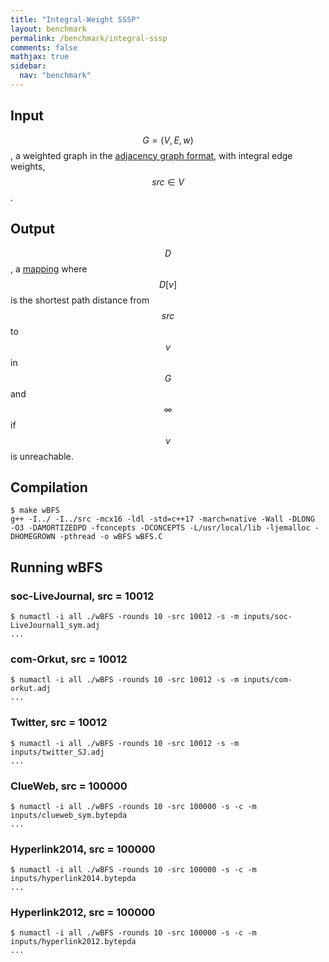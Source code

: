 ```yaml
---
title: "Integral-Weight SSSP"
layout: benchmark
permalink: /benchmark/integral-sssp
comments: false
mathjax: true
sidebar:
  nav: "benchmark"
---
```


## Input
$$G=(V, E, w)$$, a weighted graph in the [adjacency graph
format](/benchmark/formats/), with integral edge weights, $$src \in
V$$.

## Output
$$D$$, a [mapping](/benchmark/definitions/) where $$D[v]$$ is the
shortest path distance from $$src$$ to $$v$$ in $$G$$ and $$\infty$$ if
$$v$$ is unreachable.

## Compilation
```
$ make wBFS
g++ -I../ -I../src -mcx16 -ldl -std=c++17 -march=native -Wall -DLONG  -O3 -DAMORTIZEDPD -fconcepts -DCONCEPTS -L/usr/local/lib -ljemalloc -DHOMEGROWN -pthread -o wBFS wBFS.C
```

## Running wBFS

### soc-LiveJournal, src = 10012
```
$ numactl -i all ./wBFS -rounds 10 -src 10012 -s -m inputs/soc-LiveJournal1_sym.adj
...
```

### com-Orkut, src = 10012
```
$ numactl -i all ./wBFS -rounds 10 -src 10012 -s -m inputs/com-orkut.adj
...
```

### Twitter, src = 10012
```
$ numactl -i all ./wBFS -rounds 10 -src 10012 -s -m inputs/twitter_SJ.adj
...
```

### ClueWeb, src = 100000
```
$ numactl -i all ./wBFS -rounds 10 -src 100000 -s -c -m inputs/clueweb_sym.bytepda
...
```

### Hyperlink2014, src = 100000
```
$ numactl -i all ./wBFS -rounds 10 -src 100000 -s -c -m inputs/hyperlink2014.bytepda
...
```

### Hyperlink2012, src = 100000
```
$ numactl -i all ./wBFS -rounds 10 -src 100000 -s -c -m inputs/hyperlink2012.bytepda
...
```
